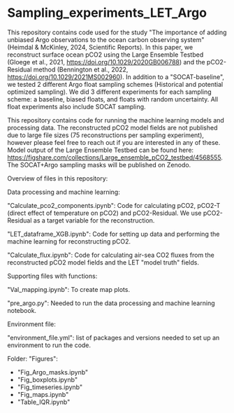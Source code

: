 # Sampling_experiments_LET_Argo

This repository contains code used for the study "The importance of adding unbiased Argo observations to the ocean carbon observing system" (Heimdal & McKinley, 2024, Scientific Reports). In this paper, we reconstruct surface ocean pCO2 using the Large Ensemble Testbed (Gloege et al., 2021, https://doi.org/10.1029/2020GB006788) and the pCO2-Residual method (Bennington et al., 2022, https://doi.org/10.1029/2021MS002960). In addition to a "SOCAT-baseline", we tested 2 different Argo float sampling schemes (Historical and potential optimized sampling). We did 3 different  experiments for each sampling scheme: a baseline, biased floats, and floats with random uncertainty. All float experiments also include SOCAT sampling. 

This repository contains code for running the machine learning models and processing data. The reconstructed pCO2 model fields are not published due to large file sizes (75 reconstructions per sampling experiment), however please feel free to reach out if you are interested in any of these. Model output of the Large Ensemble Testbed can be found here: https://figshare.com/collections/Large_ensemble_pCO2_testbed/4568555. The SOCAT+Argo sampling masks will be published on Zenodo.     

Overview of files in this repository:

Data processing and machine learning:

"Calculate_pco2_components.ipynb": Code for calculating pCO2, pCO2-T (direct effect of temperature on pCO2) and pCO2-Residual. We use pCO2-Residual as a target variable for the reconstruction.

"LET_dataframe_XGB.ipynb": Code for setting up data and performing the machine learning for reconstructing pCO2.  

"Calculate_flux.ipynb": Code for calculating air-sea CO2 fluxes from the reconstructed pCO2 model fields and the LET "model truth" fields.

Supporting files with functions:

"Val_mapping.ipynb": To create map plots.

"pre_argo.py": Needed to run the data processing and machine learning notebook. 

Environment file:

"environment_file.yml": list of packages and versions needed to set up an environment to run the code.

Folder: "Figures":

- "Fig_Argo_masks.ipynb"
- "Fig_boxplots.ipynb"
- "Fig_timeseries.ipynb"
- "Fig_maps.ipynb"
- "Table_IQR.ipynb"





